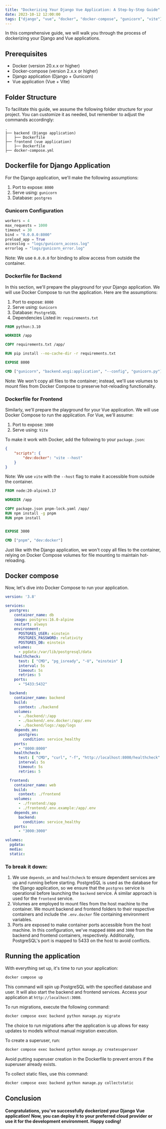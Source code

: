 ```yaml
---
title: "Dockerizing Your Django Vue Application: A Step-by-Step Guide"
date: 2023-10-12 12:00:00
tags: ["django", "vue", "docker", "docker-compose", "gunicorn", "vite"]
---
```


In this comprehensive guide, we will walk you through the process of dockerizing your Django and Vue applications.

## Prerequisites
- Docker (version 20.x.x or higher)
- Docker-compose (version 2.x.x or higher)
- Django application (Django + Gunicorn)
- Vue application (Vue + Vite)

## Folder Structure
To facilitate this guide, we assume the following folder structure for your project. You can customize it as needed, but remember to adjust the commands accordingly:
```
.
├── backend (Django application)
│   ├── Dockerfile
├── frontend (vue application)
│   ├── Dockerfile
├── docker-compose.yml
```

## Dockerfile for Django Application

For the Django application, we'll make the following assumptions:

1. Port to expose: `8000`
2. Serve using: `gunicorn`
3. Database: `postgres`

### Gunicorn Configuration
```python
workers = 4
max_requests = 1000
timeout = 30
bind = "0.0.0.0:8000"
preload_app = True
accesslog = "logs/gunicorn_access.log"
errorlog = "logs/gunicorn_error.log"
```

Note: We use `0.0.0.0` for binding to allow access from outside the container.

### Dockerfile for Backend
In this section, we'll prepare the playground for your Django application. We will use Docker Compose to run the application. Here are the assumptions:

1. Port to expose: `8000`
2. Serve using: `Gunicorn`
3. Database: `PostgreSQL`
4. Dependencies Listed in: `requirements.txt`

```dockerfile
FROM python:3.10

WORKDIR /app

COPY requirements.txt /app/

RUN pip install --no-cache-dir -r requirements.txt

EXPOSE 8000

CMD ["gunicorn", "backend.wsgi:application", "--config", "gunicorn.py"]
```

Note: We won't copy all files to the container; instead, we'll use volumes to mount files from Docker Compose to preserve hot-reloading functionality.

### Dockerfile for Frontend
Similarly, we'll prepare the playground for your Vue application. We will use Docker Compose to run the application. For Vue, we'll assume:

1. Port to expose: `3000`
2. Serve using: `Vite`

To make it work with Docker, add the following to your `package.json`:
```json
{
	"scripts": {
		"dev:docker": "vite --host"
	}
}
```

Note: We use `vite` with the `--host` flag to make it accessible from outside the container.

```dockerfile
FROM node:20-alpine3.17

WORKDIR /app

COPY package.json pnpm-lock.yaml /app/
RUN npm install -g pnpm
RUN pnpm install


EXPOSE 3000

CMD ["pnpm", "dev:docker"]
```

Just like with the Django application, we won't copy all files to the container, relying on Docker Compose volumes for file mounting to maintain hot-reloading.

## Docker compose
Now, let's dive into Docker Compose to run your application.


```yaml
version: '3.8'

services:
  postgres:
    container_name: db
    image: postgres:16.0-alpine
    restart: always
    environment:
      POSTGRES_USER: einstein
      POSTGRES_PASSWORD: relativity
      POSTGRES_DB: einstein
    volumes:
      - pgdata:/var/lib/postgresql/data
    healthcheck:
      test: [ "CMD", "pg_isready", "-U", "einstein" ]
      interval: 5s
      timeout: 5s
      retries: 5
    ports:
      - "5433:5432"

  backend:
    container_name: backend
    build:
      context: ./backend
    volumes:
      - ./backend/:/app
      - ./backend/.env.docker:/app/.env
      - ./backend/logs:/app/logs
    depends_on:
      postgres:
        condition: service_healthy
    ports:
      - "8000:8000"
    healthcheck:
      test: [ "CMD", "curl", "-f", "http://localhost:8000/healthcheck" ]
      interval: 5s
      timeout: 5s
      retries: 5

  frontend:
    container_name: web
    build:
      context: ./frontend
    volumes:
      - ./frontend:/app
      - ./frontend/.env.example:/app/.env
    depends_on:
      backend:
        condition: service_healthy
    ports:
      - "3000:3000"

volumes:
  pgdata:
  media:
  static:
```

### To break it down:

1. We use `depends_on` and `healthcheck` to ensure dependent services are up and running before starting. PostgreSQL is used as the database for the Django application, so we ensure that the `postgres` service is operational before launching the `backend` service. A similar approach is used for the `frontend` service.
2. Volumes are employed to mount files from the host machine to the container. We mount backend and frontend folders to their respective containers and include the `.env.docker` file containing environment variables.
3. Ports are exposed to make container ports accessible from the host machine. In this configuration, we've mapped `8000` and `3000` from the backend and frontend containers, respectively. Additionally, PostgreSQL's port is mapped to 5433 on the host to avoid conflicts.

## Running the application

With everything set up, it's time to run your application:

```bash
docker compose up
```

This command will spin up PostgreSQL with the specified database and user. It will also start the backend and frontend services. Access your application at `http://localhost:3000`.

To run migrations, execute the following command:

```bash
docker compose exec backend python manage.py migrate
```
The choice to run migrations after the application is up allows for easy updates to models without manual migration execution.

To create a superuser, run:

```bash
docker compose exec backend python manage.py createsuperuser
```
Avoid putting superuser creation in the Dockerfile to prevent errors if the superuser already exists.

To collect static files, use this command:

```bash
docker compose exec backend python manage.py collectstatic
```

## Conclusion

#### Congratulations, you've successfully dockerized your Django Vue application! Now, you can deploy it to your preferred cloud provider or use it for the development environment. Happy coding!
